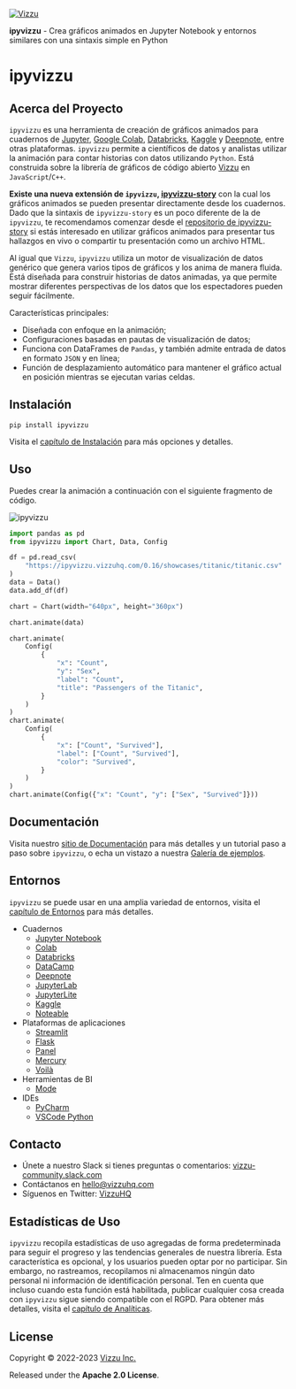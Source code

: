 [](https://github.com/vizzuhq/ipyvizzu/edit/main/README.md "Editar esta página")

[![Vizzu](https://lib.vizzuhq.com/0.8/readme/infinite-60.gif)](./)

**ipyvizzu** - Crea gráficos animados en Jupyter Notebook y entornos similares con una sintaxis simple en Python


ipyvizzu
========

Acerca del Proyecto
-------------------

`ipyvizzu` es una herramienta de creación de gráficos animados para cuadernos de [Jupyter](https://jupyter.org), [Google Colab](https://colab.research.google.com), [Databricks](https://docs.databricks.com/notebooks), [Kaggle](https://www.kaggle.com/code) y [Deepnote](https://deepnote.com), entre otras plataformas. `ipyvizzu` permite a científicos de datos y analistas utilizar la animación para contar historias con datos utilizando `Python`. Está construida sobre la librería de gráficos de código abierto [Vizzu](https://github.com/vizzuhq/vizzu-lib) en `JavaScript`/`C++`.

**Existe una nueva extensión de `ipyvizzu`, [ipyvizzu-story](https://vizzuhq.github.io/ipyvizzu-story/)** con la cual los gráficos animados se pueden presentar directamente desde los cuadernos. Dado que la sintaxis de `ipyvizzu-story` es un poco diferente de la de `ipyvizzu`, te recomendamos comenzar desde el [repositorio de ipyvizzu-story](https://github.com/vizzuhq/ipyvizzu-story) si estás interesado en utilizar gráficos animados para presentar tus hallazgos en vivo o compartir tu presentación como un archivo HTML.

Al igual que `Vizzu`, `ipyvizzu` utiliza un motor de visualización de datos genérico que genera varios tipos de gráficos y los anima de manera fluida. Está diseñada para construir historias de datos animadas, ya que permite mostrar diferentes perspectivas de los datos que los espectadores pueden seguir fácilmente.

Características principales:

*   Diseñada con enfoque en la animación;
*   Configuraciones basadas en pautas de visualización de datos;
*   Funciona con DataFrames de `Pandas`, y también admite entrada de datos en formato `JSON` y en línea;
*   Función de desplazamiento automático para mantener el gráfico actual en posición mientras se ejecutan varias celdas.

Instalación
-----------

`pip install ipyvizzu`

Visita el [capítulo de Instalación](./installation.md) para más opciones y detalles.

Uso
---

Puedes crear la animación a continuación con el siguiente fragmento de código.

![ipyvizzu](https://ipyvizzu.vizzuhq.com/latest/assets/ipyvizzu-promo.gif)

```python
import pandas as pd
from ipyvizzu import Chart, Data, Config

df = pd.read_csv(
    "https://ipyvizzu.vizzuhq.com/0.16/showcases/titanic/titanic.csv"
)
data = Data()
data.add_df(df)

chart = Chart(width="640px", height="360px")

chart.animate(data)

chart.animate(
    Config(
        {
            "x": "Count",
            "y": "Sex",
            "label": "Count",
            "title": "Passengers of the Titanic",
        }
    )
)
chart.animate(
    Config(
        {
            "x": ["Count", "Survived"],
            "label": ["Count", "Survived"],
            "color": "Survived",
        }
    )
)
chart.animate(Config({"x": "Count", "y": ["Sex", "Survived"]}))
```

Documentación
-------------

Visita nuestro [sitio de Documentación](https://ipyvizzu.vizzuhq.com/latest/) para más detalles y un tutorial paso a paso sobre `ipyvizzu`, o echa un vistazo a nuestra [Galería de ejemplos](./examples/).

Entornos
--------

`ipyvizzu` se puede usar en una amplia variedad de entornos, visita el [capítulo de Entornos](./environments/) para más detalles.

*   Cuadernos
    *   [Jupyter Notebook](./environments/notebook/jupyternotebook/)
    *   [Colab](./environments/notebook/colab/)
    *   [Databricks](./environments/notebook/databricks/)
    *   [DataCamp](./environments/notebook/datacamp/)
    *   [Deepnote](./environments/notebook/deepnote/)
    *   [JupyterLab](./environments/notebook/jupyterlab/)
    *   [JupyterLite](./environments/notebook/jupyterlite/)
    *   [Kaggle](./environments/notebook/kaggle/)
    *   [Noteable](./environments/notebook/noteable/)
*   Plataformas de aplicaciones
    *   [Streamlit](./environments/platform/streamlit/)
    *   [Flask](./environments/platform/flask/)
    *   [Panel](./environments/platform/panel/)
    *   [Mercury](./environments/platform/mercury/)
    *   [Voilà](./environments/platform/voila/)
*   Herramientas de BI
    *   [Mode](./environments/bi/mode/)
*   IDEs
    *   [PyCharm](./environments/ide/pycharm/)
    *   [VSCode Python](./environments/ide/vscode/)

Contacto
--------

*   Únete a nuestro Slack si tienes preguntas o comentarios: [vizzu-community.slack.com](https://join.slack.com/t/vizzu-community/shared_invite/zt-w2nqhq44-2CCWL4o7qn2Ns1EFSf9kEg)
*   Contáctanos en hello@vizzuhq.com
*   Síguenos en Twitter: [VizzuHQ](https://twitter.com/VizzuHQ)

Estadísticas de Uso
-------------------

`ipyvizzu` recopila estadísticas de uso agregadas de forma 
predeterminada para seguir el progreso y las tendencias generales
de nuestra librería. Esta característica es opcional, y los 
usuarios pueden optar por no participar. Sin embargo, no rastreamos,
recopilamos ni almacenamos ningún dato personal ni información de
identificación personal. Ten en cuenta que incluso cuando esta 
función está habilitada, publicar cualquier cosa creada con 
`ipyvizzu` sigue siendo compatible con el RGPD. Para obtener más detalles,
visita el [capítulo de Analíticas](https://ipyvizzu.vizzuhq.com/latest/tutorial/chart_settings/#analytics).

License
-------

Copyright © 2022-2023 [Vizzu Inc.](https://vizzuhq.com)

Released under the **Apache 2.0 License**.